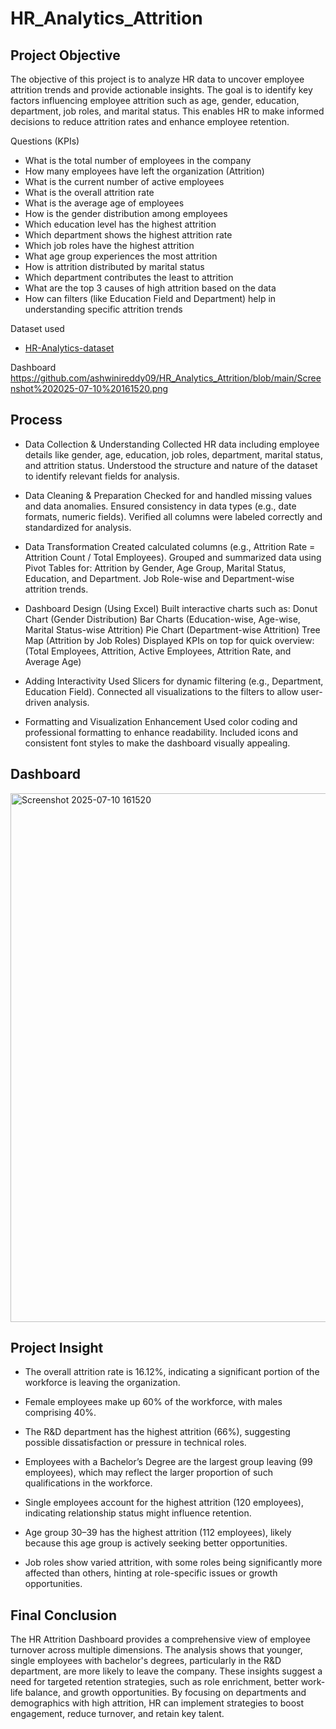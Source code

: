 # HR_Analytics_Attrition

## Project Objective
The objective of this project is to analyze HR data to uncover employee attrition trends and provide actionable insights. The goal is to identify key factors influencing employee attrition such as age, gender, education, department, job roles, and marital status. This enables HR to make informed decisions to reduce attrition rates and enhance employee retention.

Questions (KPIs) 
- What is the total number of employees in the company
- How many employees have left the organization (Attrition)
- What is the current number of active employees
- What is the overall attrition rate
- What is the average age of employees
- How is the gender distribution among employees
- Which education level has the highest attrition
- Which department shows the highest attrition rate
- Which job roles have the highest attrition
- What age group experiences the most attrition
- How is attrition distributed by marital status
- Which department contributes the least to attrition
- What are the top 3 causes of high attrition based on the data
- How can filters (like Education Field and Department) help in understanding specific attrition trends

Dataset used
- <a href="https://github.com/ashwinireddy09/HR_Analytics_Attrition/blob/main/HR-analytics-datase.xlsx">HR-Analytics-dataset</a>

Dashboard
https://github.com/ashwinireddy09/HR_Analytics_Attrition/blob/main/Screenshot%202025-07-10%20161520.png


## Process

- Data Collection & Understanding
Collected HR data including employee details like gender, age, education, job roles, department, marital status, and attrition status.
Understood the structure and nature of the dataset to identify relevant fields for analysis.

- Data Cleaning & Preparation
Checked for and handled missing values and data anomalies.
Ensured consistency in data types (e.g., date formats, numeric fields).
Verified all columns were labeled correctly and standardized for analysis.

- Data Transformation
Created calculated columns (e.g., Attrition Rate = Attrition Count / Total Employees).
Grouped and summarized data using Pivot Tables for:
Attrition by Gender, Age Group, Marital Status, Education, and Department.
Job Role-wise and Department-wise attrition trends.

- Dashboard Design (Using Excel)
Built interactive charts such as:
Donut Chart (Gender Distribution)
Bar Charts (Education-wise, Age-wise, Marital Status-wise Attrition)
Pie Chart (Department-wise Attrition)
Tree Map (Attrition by Job Roles)
Displayed KPIs on top for quick overview:
(Total Employees, Attrition, Active Employees, Attrition Rate, and Average Age)

- Adding Interactivity
Used Slicers for dynamic filtering (e.g., Department, Education Field).
Connected all visualizations to the filters to allow user-driven analysis.

- Formatting and Visualization Enhancement
Used color coding and professional formatting to enhance readability.
Included icons and consistent font styles to make the dashboard visually appealing.

## Dashboard

<img width="1796" height="846" alt="Screenshot 2025-07-10 161520" src="https://github.com/user-attachments/assets/670f7056-bcd4-4937-b451-4e3c9d61fef7" />


## Project Insight
- The overall attrition rate is 16.12%, indicating a significant portion of the workforce is leaving the organization.

- Female employees make up 60% of the workforce, with males comprising 40%.

- The R&D department has the highest attrition (66%), suggesting possible dissatisfaction or pressure in technical roles.

- Employees with a Bachelor’s Degree are the largest group leaving (99 employees), which may reflect the larger proportion of such qualifications in the workforce.

- Single employees account for the highest attrition (120 employees), indicating relationship status might influence retention.

- Age group 30–39 has the highest attrition (112 employees), likely because this age group is actively seeking better opportunities.

- Job roles show varied attrition, with some roles being significantly more affected than others, hinting at role-specific issues or growth opportunities.

## Final Conclusion
The HR Attrition Dashboard provides a comprehensive view of employee turnover across multiple dimensions. The analysis shows that younger, single employees with bachelor's degrees, particularly in the R&D department, are more likely to leave the company. These insights suggest a need for targeted retention strategies, such as role enrichment, better work-life balance, and growth opportunities. By focusing on departments and demographics with high attrition, HR can implement strategies to boost engagement, reduce turnover, and retain key talent.







